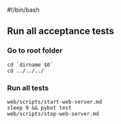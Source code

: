 #!/bin/bash

## Run all acceptance tests

### Go to root folder
    cd `dirname $0`
    cd ../../../

### Run all tests
    web/scripts/start-web-server.md
    sleep 9 && pybot test
    web/scripts/stop-web-server.md
